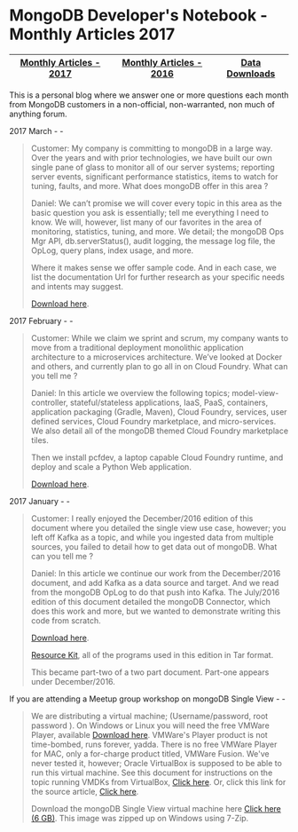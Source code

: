 MongoDB Developer's Notebook - Monthly Articles 2017
===================

| **[Monthly Articles - 2017](https://github.com/farrell0/MongoDB-Developers-Notebook/blob/master/README.md)**| **[Monthly Articles - 2016](https://github.com/farrell0/MongoDB-Developers-Notebook/blob/master/2016/README.md)**| **[Data Downloads](https://github.com/farrell0/MongoDB-Developers-Notebook/blob/master/data_download/README.md)** |
|-------------------------|--------------------------|-----------------|

This is a personal blog where we answer one or more questions each month from MongoDB customers in a non-official, non-warranted, non much of anything forum.

2017 March - -

>Customer: 
>My company is committing to mongoDB in a large way. Over the years and with 
>prior technologies, we have built our own single pane of glass to monitor all of our 
>server systems; reporting server events, significant performance statistics, items to 
>watch for tuning, faults, and more. What does mongoDB offer in this area ?
>
>Daniel:
>We can’t promise we will cover every topic in this area as the basic question you ask 
>is essentially; tell me everything I need to know. We will, however, list many of our 
>favorites in the area of monitoring, statistics, tuning, and more. We detail; the mongoDB 
>Ops Mgr API, db.serverStatus(), audit logging, the message log file, the OpLog, query
>plans, index usage, and more.
>
>Where it makes sense we offer sample code. And in each case, we list the documentation 
>Url for further research as your specific needs and intents may suggest.
>
>[Download here](https://github.com/farrell0/MongoDB-Developers-Notebook/blob/master/articles/MDB_DN_2017_15_Monitoringb.pdf).

2017 February - -

>Customer:
>While we claim we sprint and scrum, my company wants to move from a traditional deployment 
>monolithic application architecture to a microservices architecture. We’ve looked at Docker 
>and others, and currently plan to go all in on Cloud Foundry. What can you tell me ?
>
>Daniel:
>In this article we overview the following topics; model-view-controller, stateful/stateless 
>applications, IaaS, PaaS, containers, application packaging (Gradle, Maven), Cloud Foundry, 
>services, user defined services, Cloud Foundry marketplace, and micro-services. We also
>detail all of the mongoDB themed Cloud Foundry marketplace tiles. 
>
>Then we install pcfdev, a laptop capable Cloud Foundry runtime, and deploy and scale a Python 
>Web application.
>
>[Download here](https://github.com/farrell0/MongoDB-Developers-Notebook/blob/master/articles/MDB_DN_2017_14b_CloudFoundry.pdf).

2017 January - -

>Customer:
>I really enjoyed the December/2016 edition of this document where you detailed the single 
>view use case, however; you left off Kafka as a topic, and while you ingested data from 
>multiple sources, you failed to detail how to get data out of mongoDB. What can you tell 
>me ?
>
>Daniel:
>In this article we continue our work from the December/2016 document, and add Kafka as a
>data source and target. And we read from the mongoDB OpLog to do that push into Kafka. The
>July/2016 edition of this document detailed the mongoDB Connector, which does this work 
>and more, but we wanted to demonstrate writing this code from scratch.
>
>[Download here](https://github.com/farrell0/MongoDB-Developers-Notebook/blob/master/articles/MDB_DN_2017_13_SingleView.pdf).
>
>[Resource Kit](https://github.com/farrell0/MongoDB-Developers-Notebook/blob/master/articles/MDB_DN_2017_13_SingleView.tar), all of the programs used in this edition in Tar format.
>
>This became part-two of a two part document. Part-one appears under December/2016.

If you are attending a Meetup group workshop on mongoDB Single View - -

>We are distributing a virtual machine; (Username/password, root password ). On Windows or 
>Linux you will need the free VMWare Player, available 
>[Download here](http://www.vmware.com/products/player/playerpro-evaluation.html). VMWare's Player product
>is not time-bombed, runs forever, yadda. There is no free VMWare Player for MAC, only a 
>for-charge product titled, VMWare Fusion. We've never tested it, however; Oracle VirtualBox 
>is supposed to be able to run this virtual machine. See this document for instructions on
>the topic running VMDKs from VirtualBox, 
>[Click here](https://github.com/farrell0/MongoDB-Developers-Notebook/blob/master/articles/OracleVirtualBoxToRunAVMDK.pdf). 
>Or, click this link for the source article, 
>[Click here](http://techathlon.com/how-to-run-a-vmdk-file-in-oracle-virtualbox/).
>
>Download the mongoDB Single View virtual machine here 
>[Click here (6 GB)](https://drive.google.com/file/d/0B37pFF1dJ894aEtRdEpCTnVKWTg). 
>This image was zipped up on Windows using 7-Zip.

